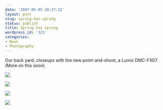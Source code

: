 ```yaml
---
date: '2007-05-05 20:37:32'
layout: post
slug: spring-has-sprung
status: publish
title: Spring has sprung
wordpress_id: '321'
categories:
- News
- Photography
---
```


Our back yard, closeups with the new point-and-shoot, a Lumix DMC-FX07. (More on this soon)


![](http://www.phfactor.net/wp-pics/P1000544.JPG)

![](http://www.phfactor.net/wp-pics/P1000546.JPG)

![](http://www.phfactor.net/wp-pics/P1000547.JPG)

![](http://www.phfactor.net/wp-pics/P1000548.JPG)




